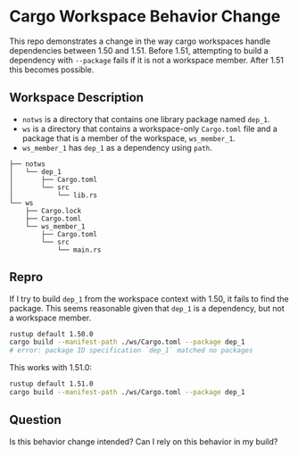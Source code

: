 
# Cargo Workspace Behavior Change

This repo demonstrates a change in the way cargo workspaces handle dependencies between 1.50 and 1.51.
Before 1.51, attempting to build a dependency with `--package` fails if it is not a workspace member.
After 1.51 this becomes possible.

## Workspace Description

- `notws` is a directory that contains one library package named `dep_1`.
- `ws` is a directory that contains a workspace-only `Cargo.toml` file and a package that is a member of the workspace, `ws_member_1`.
- `ws_member_1` has `dep_1` as a dependency using `path`.

```
├── notws
│   └── dep_1
│       ├── Cargo.toml
│       └── src
│           └── lib.rs
└── ws
    ├── Cargo.lock
    ├── Cargo.toml
    └── ws_member_1
        ├── Cargo.toml
        └── src
            └── main.rs
```

## Repro

If I try to build `dep_1` from the workspace context with 1.50, it fails to find the package.
This seems reasonable given that `dep_1` is a dependency, but not a workspace member.

```sh
rustup default 1.50.0
cargo build --manifest-path ./ws/Cargo.toml --package dep_1
# error: package ID specification `dep_1` matched no packages
```

This works with 1.51.0:

```sh
rustup default 1.51.0
cargo build --manifest-path ./ws/Cargo.toml --package dep_1
```

## Question

Is this behavior change intended?
Can I rely on this behavior in my build?
